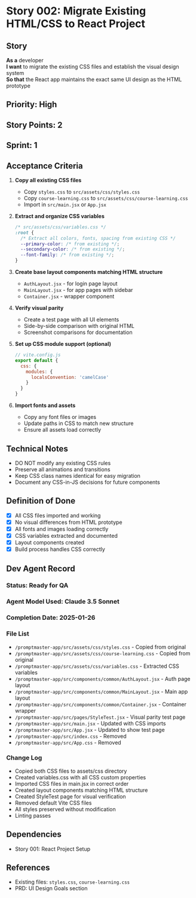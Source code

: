 # Story 002: Migrate Existing HTML/CSS to React Project

## Story
**As a** developer  
**I want** to migrate the existing CSS files and establish the visual design system  
**So that** the React app maintains the exact same UI design as the HTML prototype

## Priority: High
## Story Points: 2
## Sprint: 1

## Acceptance Criteria

1. **Copy all existing CSS files**
   - Copy `styles.css` to `src/assets/css/styles.css`
   - Copy `course-learning.css` to `src/assets/css/course-learning.css`
   - Import in `src/main.jsx` or `App.jsx`

2. **Extract and organize CSS variables**
   ```css
   /* src/assets/css/variables.css */
   :root {
     /* Extract all colors, fonts, spacing from existing CSS */
     --primary-color: /* from existing */;
     --secondary-color: /* from existing */;
     --font-family: /* from existing */;
   }
   ```

3. **Create base layout components matching HTML structure**
   - `AuthLayout.jsx` - for login page layout
   - `MainLayout.jsx` - for app pages with sidebar
   - `Container.jsx` - wrapper component

4. **Verify visual parity**
   - Create a test page with all UI elements
   - Side-by-side comparison with original HTML
   - Screenshot comparisons for documentation

5. **Set up CSS module support (optional)**
   ```javascript
   // vite.config.js
   export default {
     css: {
       modules: {
         localsConvention: 'camelCase'
       }
     }
   }
   ```

6. **Import fonts and assets**
   - Copy any font files or images
   - Update paths in CSS to match new structure
   - Ensure all assets load correctly

## Technical Notes

- DO NOT modify any existing CSS rules
- Preserve all animations and transitions
- Keep CSS class names identical for easy migration
- Document any CSS-in-JS decisions for future components

## Definition of Done

- [x] All CSS files imported and working
- [x] No visual differences from HTML prototype
- [x] All fonts and images loading correctly
- [x] CSS variables extracted and documented
- [x] Layout components created
- [x] Build process handles CSS correctly

## Dev Agent Record

### Status: Ready for QA
### Agent Model Used: Claude 3.5 Sonnet
### Completion Date: 2025-01-26

### File List
- `/promptmaster-app/src/assets/css/styles.css` - Copied from original
- `/promptmaster-app/src/assets/css/course-learning.css` - Copied from original
- `/promptmaster-app/src/assets/css/variables.css` - Extracted CSS variables
- `/promptmaster-app/src/components/common/AuthLayout.jsx` - Auth page layout
- `/promptmaster-app/src/components/common/MainLayout.jsx` - Main app layout
- `/promptmaster-app/src/components/common/Container.jsx` - Container wrapper
- `/promptmaster-app/src/pages/StyleTest.jsx` - Visual parity test page
- `/promptmaster-app/src/main.jsx` - Updated with CSS imports
- `/promptmaster-app/src/App.jsx` - Updated to show test page
- `/promptmaster-app/src/index.css` - Removed
- `/promptmaster-app/src/App.css` - Removed

### Change Log
- Copied both CSS files to assets/css directory
- Created variables.css with all CSS custom properties
- Imported CSS files in main.jsx in correct order
- Created layout components matching HTML structure
- Created StyleTest page for visual verification
- Removed default Vite CSS files
- All styles preserved without modification
- Linting passes

## Dependencies
- Story 001: React Project Setup

## References
- Existing files: `styles.css`, `course-learning.css`
- PRD: UI Design Goals section